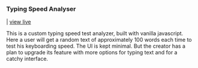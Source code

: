 <h3>Typing Speed Analyser</h3> | <a href="https://sharifulbb10.github.io/typingSpeedAnalyzer.html/">view live</a>
<p>This is a custom typing speed test analyzer, built with vanilla javascript. Here a user will get a random text of approximately 100 words each time to test his keyboarding speed. The UI is kept minimal. But the creator has a plan to upgrade its feature with more options for typing text and for a catchy interface.</p>
